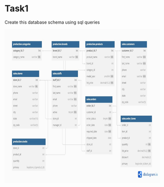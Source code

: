 # Task1
<p>Create this database schema using sql queries</p>
<img src="https://github.com/7usseinel8areb/DEPI/blob/master/MS%20SQL%20Server/Task1.jpg" style = "height:500px">
